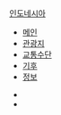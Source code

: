 <html lang="en">
<head>
  <meta charset="UTF-8">
  <meta http-equiv="X-UA-Compatible" content="IE=edge">
  <meta name="viewport" content="width=device-width, initial-scale=1.0">
  <link rel="stylesheet" href="style.css">
  <script src="https://kit.fontawesome.com/c0877f1d4f.js" crossorigin="anonymous"></script>
  <title>인도네시아 홈페이지</title>
</head>

<body>
  <nav class="navbar">
    <div class="navbar__logo">
      <i class="fas fa-blog"></i>
      <a href="">인도네시아</a>
    </div>
    <ul class="navbar__menu">
      <li><a href="#">메인</a></li>
      <li><a href="#">관광지</a></li>
      <li><a href="#">교통수단</a></li>
      <li><a href="#">기후</a></li>
      <li><a href="#">정보</a></li>
    </ul>
    <ul class="navbar__icons">
      <li><i class="fab fa-google"></i></li>
      <li><i class="fab fa-slack"></i></li>
    </ul>
  </nav>
</body>
</html>
